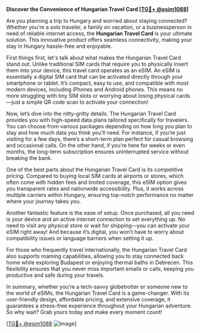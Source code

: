 **Discover the Convenience of Hungarian Travel Card [[TG💪+ @esim1088](https://t.me/s/esim1088)]**

Are you planning a trip to Hungary and worried about staying connected? Whether you're a solo traveler, a family on vacation, or a businessperson in need of reliable internet access, the **Hungarian Travel Card** is your ultimate solution. This innovative product offers seamless connectivity, making your stay in Hungary hassle-free and enjoyable.

First things first, let's talk about what makes the Hungarian Travel Card stand out. Unlike traditional SIM cards that require you to physically insert them into your device, this travel card operates as an eSIM. An eSIM is essentially a digital SIM card that can be activated directly through your smartphone or tablet. It’s compact, easy to use, and compatible with most modern devices, including iPhones and Android phones. This means no more struggling with tiny SIM slots or worrying about losing physical cards—just a simple QR code scan to activate your connection!

Now, let’s dive into the nitty-gritty details. The Hungarian Travel Card provides you with high-speed data plans tailored specifically for travelers. You can choose from various packages depending on how long you plan to stay and how much data you think you’ll need. For instance, if you’re just visiting for a few days, there’s a short-term plan perfect for casual browsing and occasional calls. On the other hand, if you’re here for weeks or even months, the long-term subscription ensures uninterrupted service without breaking the bank.

One of the best parts about the Hungarian Travel Card is its competitive pricing. Compared to buying local SIM cards at airports or stores, which often come with hidden fees and limited coverage, this eSIM option gives you transparent rates and nationwide accessibility. Plus, it works across multiple carriers within Hungary, ensuring top-notch performance no matter where your journey takes you.

Another fantastic feature is the ease of setup. Once purchased, all you need is your device and an active internet connection to set everything up. No need to visit any physical store or wait for shipping—you can activate your eSIM right away! And because it’s digital, you won’t have to worry about compatibility issues or language barriers when setting it up.

For those who frequently travel internationally, the Hungarian Travel Card also supports roaming capabilities, allowing you to stay connected back home while exploring Budapest or enjoying thermal baths in Debrecen. This flexibility ensures that you never miss important emails or calls, keeping you productive and safe during your travels.

In summary, whether you’re a tech-savvy globetrotter or someone new to the world of eSIMs, the Hungarian Travel Card is a game-changer. With its user-friendly design, affordable pricing, and extensive coverage, it guarantees a stress-free experience throughout your Hungarian adventure. So why wait? Grab yours today and make every moment count!

[[TG💪+ @esim1088](https://t.me/s/esim1088) ![Image](https://i.postimg.cc/Y0z9fWf4/image.png)]